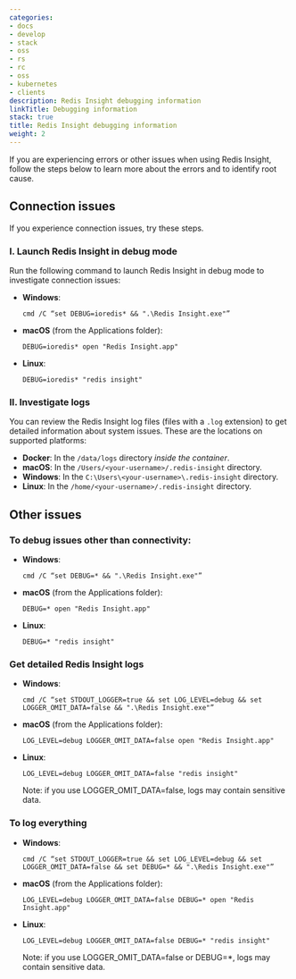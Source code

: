 ```yaml
---
categories:
- docs
- develop
- stack
- oss
- rs
- rc
- oss
- kubernetes
- clients
description: Redis Insight debugging information
linkTitle: Debugging information
stack: true
title: Redis Insight debugging information
weight: 2
---
```


If you are experiencing errors or other issues when using Redis Insight, follow the steps below to learn more about the errors and to identify root cause.

## Connection issues

If you experience connection issues, try these steps.

### I. Launch Redis Insight in debug mode

Run the following command to launch Redis Insight in debug mode to investigate connection issues:

* **Windows**:

    `cmd /C “set DEBUG=ioredis* && ".\Redis Insight.exe"”`

* **macOS** (from the Applications folder):

    `DEBUG=ioredis* open "Redis Insight.app"`

* **Linux**:

    `DEBUG=ioredis* "redis insight"`

### II. Investigate logs

You can review the Redis Insight log files (files with a `.log` extension) to get detailed information about system issues.
These are the locations on supported platforms:

- **Docker**: In the `/data/logs` directory *inside the container*.
- **macOS**: In the `/Users/<your-username>/.redis-insight` directory.
- **Windows**: In the `C:\Users\<your-username>\.redis-insight` directory.
- **Linux**: In the `/home/<your-username>/.redis-insight` directory.

## Other issues
### To debug issues other than connectivity:

* **Windows**:

    `cmd /C “set DEBUG=* && ".\Redis Insight.exe"”`

* **macOS** (from the Applications folder):

    `DEBUG=* open "Redis Insight.app"`

* **Linux**:

    `DEBUG=* "redis insight"`

### Get detailed Redis Insight logs

* **Windows**:

    `cmd /C “set STDOUT_LOGGER=true && set LOG_LEVEL=debug && set LOGGER_OMIT_DATA=false && ".\Redis Insight.exe"”`

* **macOS** (from the Applications folder):

    `LOG_LEVEL=debug LOGGER_OMIT_DATA=false open "Redis Insight.app"`

* **Linux**:

    `LOG_LEVEL=debug LOGGER_OMIT_DATA=false "redis insight"`

    Note: if you use LOGGER_OMIT_DATA=false, logs may contain sensitive data.

### To log everything
* **Windows**:

    `cmd /C “set STDOUT_LOGGER=true && set LOG_LEVEL=debug && set LOGGER_OMIT_DATA=false && set DEBUG=* && ".\Redis Insight.exe"”`

* **macOS** (from the Applications folder):

    `LOG_LEVEL=debug LOGGER_OMIT_DATA=false DEBUG=* open "Redis Insight.app"`

* **Linux**:

    `LOG_LEVEL=debug LOGGER_OMIT_DATA=false DEBUG=* "redis insight"`

    Note: if you use LOGGER_OMIT_DATA=false or DEBUG=*, logs may contain sensitive data.